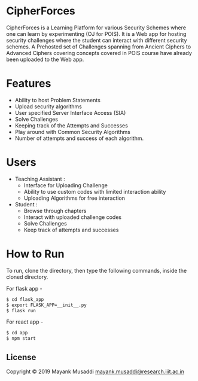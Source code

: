 # CipherForces

CipherForces is a Learning Platform for various Security Schemes where one can learn by experimenting (OJ for POIS). It is a Web app for hosting security challenges where the student can interact with different security
schemes. A Prehosted set of Challenges spanning from Ancient Ciphers to Advanced Ciphers covering concepts covered in POIS course have already been uploaded to the Web app.

# Features
  - Ability to host Problem Statements
  - Upload security algorithms
  - User specified Server Interface Access (SIA)
  - Solve Challenges
  - Keeping track of the Attempts and Successes
  - Play around with Common Security Algorithms
  - Number of attempts and success of each algorithm.

# Users
  - Teaching Assistant : 
    - Interface for Uploading Challenge 
    - Ability to use custom codes with limited interaction ability
    - Uploading Algorithms for free interaction
  - Student : 
    - Browse through chapters
    - Interact with uploaded challenge codes
    - Solve Challenges
    - Keep track of attempts and successes

# How to Run

To run, clone the directory, then type the following commands, inside the cloned directory.

For flask app - 

```sh
$ cd flask_app
$ export FLASK_APP=__init__.py
$ flask run
```

For react app - 

```sh
$ cd app
$ npm start
```
License
-------
Copyright &copy; 2019 Mayank Musaddi <mayank.musaddi@research.iiit.ac.in>
